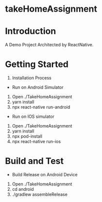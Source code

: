 # takeHomeAssignment

# Introduction

A Demo Project Architected by ReactNative.

# Getting Started

1. Installation Process

- Run on Android Simulator

1.  Open ./TakeHomeAssignment
2.  yarn install
3.  npx react-native run-android

- Run on IOS simulator

1.  Open ./TakeHomeAssignment
2.  yarn install
3.  npx pod-install
4.  npx react-native run-ios

# Build and Test

- Build Release on Android Device

1.  Open ./TakeHomeAssignment
2.  cd android
3.  ./gradlew assembleRelease
